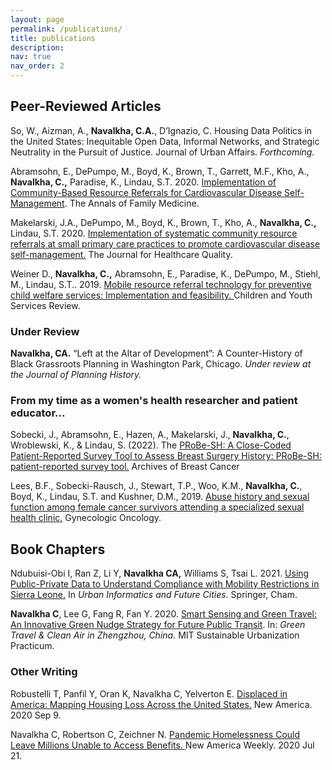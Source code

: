 ```yaml
---
layout: page
permalink: /publications/
title: publications
description: 
nav: true
nav_order: 2
---
```


<!-- _pages/publications.md -->

<!-- Bibsearch Feature -->

<!-- {% include bib_search.liquid %} -->

<!-- <div class="publications"> -->


<!--{% bibliography %} -->
## Peer-Reviewed Articles 

So, W., Aizman, A., **Navalkha, C.A.**, D’Ignazio, C. Housing Data Politics in the United States: Inequitable Open Data, Informal Networks, and Strategic Neutrality in the Pursuit of Justice. Journal of Urban Affairs. _Forthcoming._

Abramsohn, E., DePumpo, M., Boyd, K., Brown, T., Garrett, M.F., Kho, A., **Navalkha, C.,** Paradise, K., Lindau, S.T. 2020. [Implementation of Community-Based Resource Referrals for Cardiovascular Disease Self-Management](https://www.annfammed.org/content/annalsfm/18/6/486.full.pdf). The Annals of Family Medicine. 

Makelarski, J.A., DePumpo, M., Boyd, K., Brown, T., Kho, A., **Navalkha, C.,** Lindau, S.T. 2020. [Implementation of systematic community resource referrals at small primary care practices to promote cardiovascular disease self-management.](https://journals.lww.com/jhqonline/abstract/2020/10000/implementation_of_systematic_community_resource.4.aspx) The Journal for Healthcare Quality. 

Weiner D., **Navalkha, C.,** Abramsohn, E., Paradise, K., DePumpo, M., Stiehl, M., Lindau, S.T.. 2019. [Mobile resource referral technology for preventive child welfare services: Implementation and feasibility. ](https://www.sciencedirect.com/science/article/abs/pii/S0190740919303871) Children and Youth Services Review. 


### Under Review

**Navalkha, CA.** “Left at the Altar of Development”: A Counter-History of Black Grassroots Planning in Washington Park, Chicago. _Under review at the Journal of Planning History._


### From my time as a women's health researcher and patient educator...

Sobecki, J., Abramsohn, E., Hazen, A., Makelarski, J., **Navalkha, C.**, Wroblewski, K., & Lindau, S. (2022). The [PRoBe-SH: A Close-Coded Patient-Reported Survey Tool to Assess Breast Surgery History: PRoBe-SH: patient-reported survey tool.](https://www.archbreastcancer.com/index.php/abc/article/view/619) Archives of Breast Cancer 

Lees, B.F., Sobecki-Rausch, J., Stewart, T.P., Woo, K.M., **Navalkha, C.**, Boyd, K., Lindau, S.T. and Kushner, D.M., 2019. [Abuse history and sexual function among female cancer survivors attending a specialized sexual health clinic.](https://www.gynecologiconcology-online.net/article/S0090-8258(19)30546-3/abstract) Gynecologic Oncology.


## Book Chapters 

Ndubuisi-Obi I, Ran Z, Li Y, **Navalkha CA,** Williams S, Tsai L. 2021. [Using Public-Private Data to Understand Compliance with Mobility Restrictions in Sierra Leone.](https://link.springer.com/chapter/10.1007/978-3-030-76059-5_3) In _Urban Informatics and Future Cities_. Springer, Cham. 

**Navalkha C**, Lee G, Fang R, Fan Y. 2020. [Smart Sensing and Green Travel: An Innovative Green Nudge Strategy for Future Public Transit](https://www.sul.mit.edu/zz1). In: _Green Travel & Clean Air in Zhengzhou, China._ MIT Sustainable Urbanization Practicum. 


### Other Writing

Robustelli T, Panfil Y, Oran K, Navalkha C, Yelverton E. [Displaced in America: Mapping Housing Loss Across the United States.](https://www.newamerica.org/future-property-rights/reports/displaced-america/) New America. 2020 Sep 9. 

Navalkha C, Robertson C, Zeichner N. [Pandemic Homelessness Could Leave Millions Unable to Access Benefits. ](https://www.newamerica.org/weekly/pandemic-homelessness-could-leave-millions-unable-access-public-benefits/ )New America Weekly. 2020 Jul 21. 
			 	              






</div>
